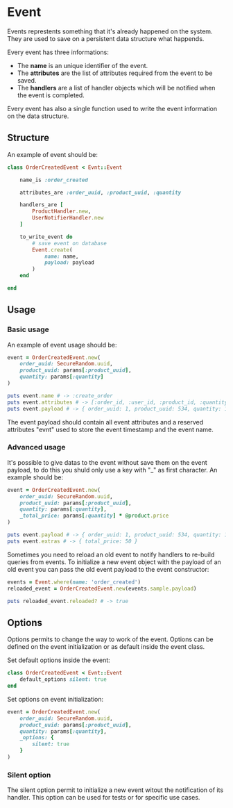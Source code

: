 # Event

Events represtents something that it's already happened on the system. They are used to save on a persistent data structure what happends.

Every event has three informations:

- The **name** is an unique identifier of the event.
- The **attributes** are the list of attributes required from the event to be saved.
- The **handlers** are a list of handler objects which will be notified when the event is completed.

Every event has also a single function used to write the event information on the data structure.

## Structure

An example of event should be:

```ruby
class OrderCreatedEvent < Evnt::Event

    name_is :order_created

    attributes_are :order_uuid, :product_uuid, :quantity

    handlers_are [
        ProductHandler.new,
        UserNotifierHandler.new
    ]

    to_write_event do
        # save event on database
        Event.create(
            name: name,
            payload: payload
        )
    end

end
```

## Usage

### Basic usage

An example of event usage should be:

```ruby
event = OrderCreatedEvent.new(
    order_uuid: SecureRandom.uuid,
    product_uuid: params[:product_uuid],
    quantity: params[:quantity]
)

puts event.name # -> :create_order
puts event.attributes # -> [:order_id, :user_id, :product_id, :quantity]
puts event.payload # -> { order_uuid: 1, product_uuid: 534, quantity: 10, evnt: { timestamp: 2017010101, name: 'order_created' } }
```

The event payload should contain all event attributes and a reserved attributes "evnt" used to store the event timestamp and the event name.

### Advanced usage

It's possible to give datas to the event without save them on the event payload, to do this you shuld only use a key with "_" as first character. An example should be:

```ruby
event = OrderCreatedEvent.new(
    order_uuid: SecureRandom.uuid,
    product_uuid: params[:product_uuid],
    quantity: params[:quantity],
    _total_price: params[:quantity] * @product.price
)

puts event.payload # -> { order_uuid: 1, product_uuid: 534, quantity: 10, evnt: { timestamp: 2017010101, name: 'order_created' } }
puts event.extras # -> { total_price: 50 }
```

Sometimes you need to reload an old event to notify handlers to re-build queries from events. To initialize a new event object with the payload of an old event you can pass the old event payload to the event constructor:

```ruby
events = Event.where(name: 'order_created')
reloaded_event = OrderCreatedEvent.new(events.sample.payload)

puts reloaded_event.reloaded? # -> true
```

## Options

Options permits to change the way to work of the event. Options can be defined on the event initialization or as default inside the event class.

Set default options inside the event:

```ruby
class OrderCreatedEvent < Evnt::Event
    default_options silent: true
end
```

Set options on event initialization:

```ruby
event = OrderCreatedEvent.new(
    order_uuid: SecureRandom.uuid,
    product_uuid: params[:product_uuid],
    quantity: params[:quantity],
    _options: {
        silent: true
    }
)
```

### Silent option

The silent option permit to initialize a new event witout the notification of its handler. This option can be used for tests or for specific use cases.
